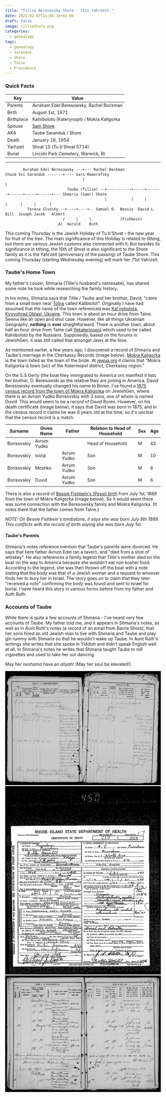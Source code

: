 ```yaml
---
title: "Tillie Beresovsky Shore - 71st Yahrzeit."
date: 2025-02-07T11:04:39+02:00
draft: false
image: tillieShore.png
categories:
  - genealogy
tags:
  - genealogy
  - Saranduk
  - Shore
  - Talne
  - Providence
---
```


### Quick Facts

| Key        | Value                                              |
| --------   | ----------------------------------------------     |
| Parents    | Avraham Edel Beresowsky, Rachel Bockman            |
| Birth      | August 1st, 1871                                   |
| Birthplace | Kalniboloto (Katerynopil)  / Mokra Kaligorka       |
| Spouse     | [Sam Shore](/post/the-80th-yahrtzeit-of-sam-shore) |
| AKA        | Taube Saranduk / Shore                             |
| Death      | January 19, 1954                                   |
| Yarhzeit   | Shvat 15 (Tu b'Shvat 5714)                         |
| Burial     | Lincoln Park Cemetery, Warwick, RI.                |

---

```goat
        Avraham Edel Beresowsky ---+--- Rachel Bockman                           Chaim Svi Saranduk -------+---- Sara Mamorofsky
                                   |                                                                       |
                            Taube (Tillie) --+-----------+-----+-------+------+-----+------+--- Shmaria (Sam)) Shore
                                             |           |     |       |      |     |      |
          Teresa Slutsky --+----+----+-  Samuel O.  Bessie  David L. Bill  Joseph Jacob   Albert
                          /     |     \             (Fishbein)
                        Al  Harold    Ruth                                    
```

This coming Thursday is the Jewish Holiday of Tu b'Shvat - the new year for fruit of the tree. The main significance of this Holiday is related to tithing, but there are various Jewish customs also connected with it. But besides its significance in tithing, the 15th of Shvat is also significant to the Shore family as it is the Yahrzeit (anniversary of the passing) of Taube Shore. This coming Thursday (starting Wednesday evening) will mark her 71st Yahrzeit.

### Taube's Home Town

My father's cousin, Shmaria (Tillie's husband's namesake), has shared some note he took while researching the family history.

In his notes, Shmaria says that Tillie / Taube and her brother, David, "came from a small town near [Tolna](https://www.jewishgen.org/ukraine/GEO_Town.asp?id=156) called Kaliblotot". Originally I have had assumed that the name of the town referenced was [Kal'nybolota, Kirovohrad Oblast, Ukraine](https://www.jewishgen.org/ukraine/GEO_town.asp?id=24). This town is about an hour drive from Talne. Seems like an open and shut case. However, like all things Ukrainian Geography, **nothing** is **ever** straightforward. There is another town, about half an hour drive from Talne call [Yekaterinopol](https://www.jewishgen.org/ukraine/GEO_Town.asp?id=101) which used to be called Kalniboloto by the Russians. Supposedly, based on the forums in JewishGen, it was still called that amongst Jews at the time. 

As mentioned earlier, a few years ago, I discovered a record of Shmaria and Taube's marriage in the Cherkassy Records (image below). [Mokra Kaligorka](https://www.jewishgen.org/ukraine/GEO_Town.asp?id=121) is the town listed as the town of the bride. At [jewua.org](https://jewua.org/mokra-kaligorka/) it claims that "Mokra Kaligorka is town (_sic_) of the Katerinopol district, Cherkassy region."

On the S.S Gerty (the boat they immigrated to America on) manifest it lists her brother, D. Beresowski as the relative they are joining in America. David Beresowsky eventually changed his name to Boren. I've found a [1875 census record from the town of Mokra Kaligorka](https://www.jewishgen.org/databases/glue_s2.php?test=Y&rec=668804e1-5ba5-4884-b98a-263691a3f226_1342888) on JewishGen, where there is an Avrum Yudko Borisovskiy with 3 sons, one of whom is named Duvid. This would seem to be a record of David Boren. However, on his death certificate (image below), it says that David was born in 1875, and in the census record it claims he was 6 years old at the time, so it's unclear that the census record is a match. 

| Surname     | Given Name  | Father       | Relation to Head of Household | Sex | Age |
| ----------- | ----------- | ------------ | ----------------------------- | --- | --- |
| Borisovskiy | Avrum Yudko |              |    Head of Household          | M   | 43  |
| Borisovskiy | Ioizip      | Avrum Yudko  |     Son                       | M   | 10  |
| Borisovskiy | Moshko      | Avrum Yudko  |     Son                       | M   | 8   |
| Borisovskiy | Duvid       | Avrum Yudko  |     Son                       | M   | 6   |

There is also a record of [Bessie Fishbein's (Pessi) birth](https://www.jewishgen.org/databases/glue_s2.php?test=Y&rec=b677b88f-242d-45e5-9e25-73d3466a387b_0815267) from July 1st, 1889 from the town of Mokra Kaligorka (image below). So it would seem there was some connection with the Beresowsky family and Mokra Kaligorka. (It notes there that the father comes from Talne.) 

_NOTE: On Bessie Fishbein's tombstone, it says she was born July 8th 1889. This conflicts with the record of birth saying she was born July 1st._

#### Taube's Parents

Shmaria's notes reference mention that Taube's parents were divorced. He says that here father Avrum Edel ran a tavern, and "died from a shot of whiskey". He also references a family legend that Tillie's mother died on the boat on the way to America because she wouldn’t eat non kosher food. According to the legend, she was then thrown off the boat with a note stating that the body was that of a Jewish woman and a request to whoever finds her to bury her in Israel. The story goes on to claim that they later "received a note" confirming the body was found and sent to Israel for burial. I have heard this story in various forms before from my father and Auth Ruth.

### Accounts of Taube

While there is quite a few accounts of Shmaria - I've heard very few accounts of Taube. My father told me, and it appears in Shmaria's notes, as well as in Aunt Ruth's notes (a record of an email from Barrie Shore), that her sons hired an old Jewish man to live with Shmaria and Taube and play gin rummy with Shmaria so that he wouldn't wake up Taube. In Aunt Ruth's writings she writes that she spoke in Yiddish and didn't speak English well at all. In Shmaria's notes he writes that Shmaria taught Taube to roll cigarettes and used to take her out dancing. 

May her _neshama_ have an _aliyah!_ (May her soul be elevated!)

![The record of marriage list Mokra Kaligorka as the town Taube comes from.](marriage.jpg)![David Boren | Certificate of Death](david-boren.jpg)![Bessie Fishbein birth record](pessie-birth-record.jpg)